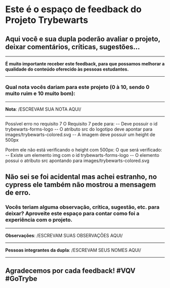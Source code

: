 # Este é o espaço de feedback do Projeto Trybewarts
## Aqui você e sua dupla poderão avaliar o projeto, deixar comentários, críticas, sugestões...

---

**É muito importante receber este feedback, para que possamos melhorar a qualidade do conteúdo oferecido às pessoas estudantes.**

---

### Qual nota vocês dariam para este projeto (0 à 10, sendo 0 muito ruim e 10 muito bom):

---

**Nota**: /ESCREVAM SUA NOTA AQUI/

---
Possível erro no requisito 7
O Requisito 7 pede para:
-- Deve possuir o id trybewarts-forms-logo
-- O atributo src do logotipo deve apontar para images/trybewarts-colored.svg
-- A imagem deve possuir um height de 500px

Porém ele não está verificando o height com 500px:
O que será verificado:
-- Existe um elemento img com o id trybewarts-forms-logo
-- O elemento possui o atributo src apontando para images/trybewarts-colored.svg

Não sei se foi acidental mas achei estranho, no cypress ele também não mostrou a mensagem de erro.
---

### Vocês teriam alguma observação, crítica, sugestão, etc. para deixar? Aproveite este espaço para contar como foi a experiência com o projeto.

---

**Observações**: /ESCREVAM SUAS OBSERVAÇÕES AQUI/

---

**Pessoas integrantes da dupla**: /ESCREVAM SEUS NOMES AQUI/

---

## Agradecemos por cada feedback! #VQV #GoTrybe
